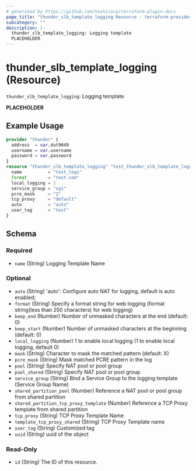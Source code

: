 ```yaml
---
# generated by https://github.com/hashicorp/terraform-plugin-docs
page_title: "thunder_slb_template_logging Resource - terraform-provider-thunder"
subcategory: ""
description: |-
  thunder_slb_template_logging: Logging template
  PLACEHOLDER
---
```


# thunder_slb_template_logging (Resource)

`thunder_slb_template_logging`: Logging template

__PLACEHOLDER__

## Example Usage

```terraform
provider "thunder" {
  address  = var.dut9049
  username = var.username
  password = var.password
}
resource "thunder_slb_template_logging" "test_thunder_slb_template_logging" {
  name          = "test_logs"
  format        = "test.com"
  local_logging = 1
  service_group = "sg1"
  pcre_mask     = "2"
  tcp_proxy     = "default"
  auto          = "auto"
  user_tag      = "test"
}
```

<!-- schema generated by tfplugindocs -->
## Schema

### Required

- `name` (String) Logging Template Name

### Optional

- `auto` (String) 'auto': Configure auto NAT for logging, default is auto enabled;
- `format` (String) Specify a format string for web logging (format string(less than 250 characters) for web logging)
- `keep_end` (Number) Number of unmasked characters at the end (default: 0)
- `keep_start` (Number) Number of unmasked characters at the beginning (default: 0)
- `local_logging` (Number) 1 to enable local logging (1 to enable local logging, default 0)
- `mask` (String) Character to mask the matched pattern (default: X)
- `pcre_mask` (String) Mask matched PCRE pattern in the log
- `pool` (String) Specify NAT pool or pool group
- `pool_shared` (String) Specify NAT pool or pool group
- `service_group` (String) Bind a Service Group to the logging template (Service Group Name)
- `shared_partition_pool` (Number) Reference a NAT pool or pool group from shared partition
- `shared_partition_tcp_proxy_template` (Number) Reference a TCP Proxy template from shared partition
- `tcp_proxy` (String) TCP Proxy Template Name
- `template_tcp_proxy_shared` (String) TCP Proxy Template name
- `user_tag` (String) Customized tag
- `uuid` (String) uuid of the object

### Read-Only

- `id` (String) The ID of this resource.


